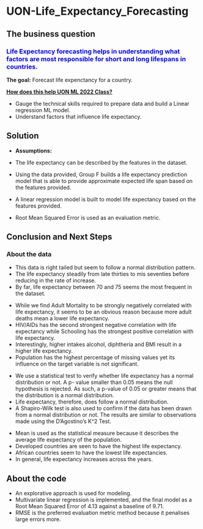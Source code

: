 # UON-Life_Expectancy_Forecasting

## The business question

### <span style="color:blue"> Life Expectancy forecasting helps in understanding what factors are most responsible for short and long lifespans in countries.</span>

**The goal:** Forecast life expenctancy for a country.

<ins>**How does this help UON ML 2022 Class?**<ins>
* Gauge the technical skills required to prepare data and build a Linear regression ML model. 
* Understand factors that influence life expectancy. 

## Solution

* **Assumptions:**
- The life expectancy can be described by the features in the dataset. 
 

* Using the data provided, Group F builds a life expectancy prediction model that is able to provide approximate expected life span based on the features provided. 

* A linear regression model is built to model life expectancy based on the features provided.
* Root Mean Squared Error is used as an evaluation metric. 

## Conclusion and Next Steps
### About the data
* This data is right tailed but seem to follow a normal distribution pattern. 
* The life expectancy steadily from late thirties to mis seventies before reducing in the rate of increase. 
* By far, life expectancy between 70 and 75 seems the most frequent in the dataset. 

- While we find Adult Mortality to be strongly negatively correlated with life expectancy, it seems to be an obvious reason because more adult deaths mean a lower life expectancy. 
- HIV/AIDs has the second strongest negative correlation with life expectancy while Schooling has the strongest positive correlation with life expectancy.  
- Interestingly, higher intakes alcohol, diphtheria and BMI result in a higher life expectancy. 
- Population has the highest percentage of missing values yet its influence on the target variable is not significant. 

* We use a statistical test to verify whether life expectancy has a normal distribution or not. A p- value smaller than 0.05 means the null hypothesis is rejected. As such, a p-value of 0.05 or greater means that the distribution is a normal distribution. 
* Life expectancy, therefore, does follow a normal distribution. 
* A Shapiro-Wilk test is also used to confirm if the data has been drawn from a normal distribution or not. The results are similar to observations made using the D’Agostino’s K^2 Test. 

- Mean is used as the statistical measure because it describes the average life expectancy of the population. 
- Developed countries are seen to have the highest life expectancy. 
- African countries seem to have the lowest life expectancies.
- In general, life expectancy increases across the years. 

## About the code
* An explorative approach is used for modeling. 
* Multivariate linear regression is implemented, and the final model as a Root Mean Squared Error of 4.13 against a baseline of 9.71.
* RMSE is the preferred evaluation metric method because it penalises large errors more. 